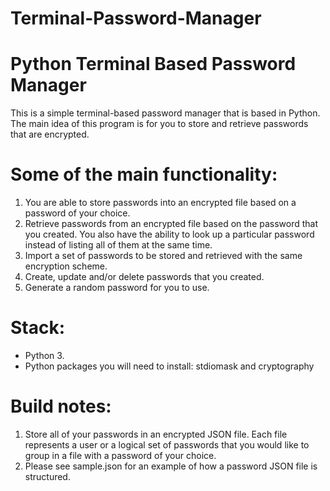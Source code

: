 # Terminal-Password-Manager


# Python Terminal Based Password Manager

This is a simple terminal-based password manager that is based in Python. The main idea of this program is for you to store and retrieve passwords that are encrypted.

# Some of the main functionality:
1)	You are able to store passwords into an encrypted file based on a password of your choice.
2)	Retrieve passwords from an encrypted file based on the password that you created. You also have the ability to look up a particular password instead of listing all of them at the same time.
3)	Import a set of passwords to be stored and retrieved with the same encryption scheme.
4)	Create, update and/or delete passwords that you created.
5)	Generate a random password for you to use.

# Stack:
-	Python 3.
-	Python packages you will need to install: stdiomask and cryptography

# Build notes:
1)	Store all of your passwords in an encrypted JSON file. Each file represents a user or a logical set of passwords that you would like to group in a file with a password of your choice.
2)	Please see sample.json for an example of how a password JSON file is structured.
